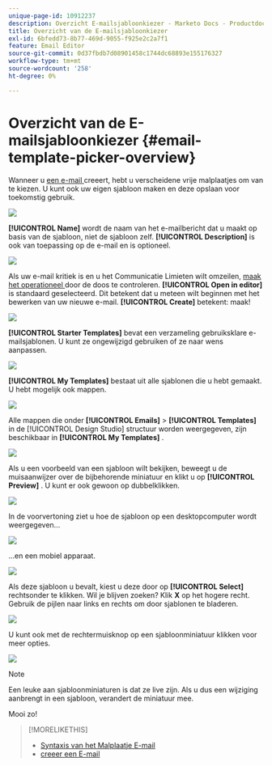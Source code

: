 ```yaml
---
unique-page-id: 10912237
description: Overzicht E-mailsjabloonkiezer - Marketo Docs - Productdocumentatie
title: Overzicht van de E-mailsjabloonkiezer
exl-id: 6bfedd73-8b77-469d-9055-f925e2c2a7f1
feature: Email Editor
source-git-commit: 0d37fbdb7d08901458c1744dc68893e155176327
workflow-type: tm+mt
source-wordcount: '258'
ht-degree: 0%

---
```


# Overzicht van de E-mailsjabloonkiezer {#email-template-picker-overview}

Wanneer u [ een e-mail ](/help/marketo/product-docs/email-marketing/general/creating-an-email/create-an-email.md) creeert, hebt u verscheidene vrije malplaatjes om van te kiezen. U kunt ook uw eigen sjabloon maken en deze opslaan voor toekomstig gebruik.

![](assets/email-template-picker-overview-1.png)

**[!UICONTROL Name]** wordt de naam van het e-mailbericht dat u maakt op basis van de sjabloon, niet de sjabloon zelf. **[!UICONTROL Description]** is ook van toepassing op de e-mail en is optioneel.

![](assets/two-2.png)

Als uw e-mail kritiek is en u het Communicatie Limieten wilt omzeilen, [ maak het operationeel ](/help/marketo/product-docs/email-marketing/general/functions-in-the-editor/make-an-email-operational.md) door de doos te controleren. **[!UICONTROL Open in editor]** is standaard geselecteerd. Dit betekent dat u meteen wilt beginnen met het bewerken van uw nieuwe e-mail. **[!UICONTROL Create]** betekent: maak!

![](assets/three-2.png)

**[!UICONTROL Starter Templates]** bevat een verzameling gebruiksklare e-mailsjablonen. U kunt ze ongewijzigd gebruiken of ze naar wens aanpassen.

![](assets/email-template-picker-overview-4.png)

**[!UICONTROL My Templates]** bestaat uit alle sjablonen die u hebt gemaakt. U hebt mogelijk ook mappen.

![](assets/five-2.png)

Alle mappen die onder **[!UICONTROL Emails]** > **[!UICONTROL Templates]** in de [!UICONTROL Design Studio] structuur worden weergegeven, zijn beschikbaar in **[!UICONTROL My Templates]** .

![](assets/six-1.png)

Als u een voorbeeld van een sjabloon wilt bekijken, beweegt u de muisaanwijzer over de bijbehorende miniatuur en klikt u op **[!UICONTROL Preview]** . U kunt er ook gewoon op dubbelklikken.

![](assets/seven-1.png)

In de voorvertoning ziet u hoe de sjabloon op een desktopcomputer wordt weergegeven...

![](assets/eight-1.png)

...en een mobiel apparaat.

![](assets/nine-1.png)

Als deze sjabloon u bevalt, kiest u deze door op **[!UICONTROL Select]** rechtsonder te klikken. Wil je blijven zoeken? Klik **X** op het hogere recht. Gebruik de pijlen naar links en rechts om door sjablonen te bladeren.

![](assets/ten-1.png)

U kunt ook met de rechtermuisknop op een sjabloonminiatuur klikken voor meer opties.

![](assets/eleven-1.png)

>[!NOTE]
>
>Een leuke aan sjabloonminiaturen is dat ze live zijn. Als u dus een wijziging aanbrengt in een sjabloon, verandert de miniatuur mee.

Mooi zo!

>[!MORELIKETHIS]
>
>* [ Syntaxis van het Malplaatje E-mail ](/help/marketo/product-docs/email-marketing/general/email-editor-2/email-template-syntax.md)
>* [ creeer een E-mail ](/help/marketo/product-docs/email-marketing/general/creating-an-email/create-an-email.md)
